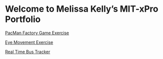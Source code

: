 # Welcome to Melissa Kelly’s MIT-xPro Portfolio
<p><a href="http://melkel512.github.io/PacManFactory/">PacMan Factory Game Exercise</a></p>
<p><a href="http://melkel512.github.io/Eye-Movement/">Eye Movement Exercise</a></p>
<p><a href="http://melkel512.github.io/RealTimeBusTracker/">Real Time Bus Tracker</a></p>
